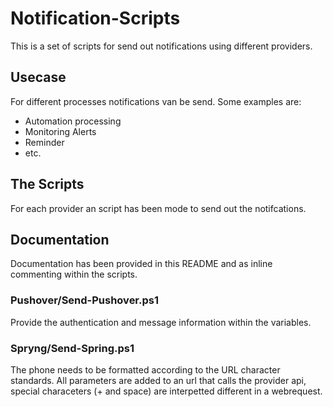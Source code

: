 # Notification-Scripts
This is a set of scripts for send out notifications using different providers.

## Usecase
For different processes notifications van be send. Some examples are:
- Automation processing
- Monitoring Alerts
- Reminder
- etc.

## The Scripts
For each provider an script has been mode to send out the notifcations.

## Documentation
Documentation has been provided in this README and as inline commenting within the scripts.

### Pushover/Send-Pushover.ps1
Provide the authentication and message information within the variables.


### Spryng/Send-Spring.ps1
The phone needs to be formatted according to the URL character standards. All parameters are added to an url
that calls the provider api, special characeters (+ and space) are interpetted different in a webrequest.